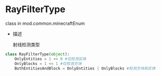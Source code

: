 # RayFilterType

class in mod.common.minecraftEnum

- 描述

    射线检测类型



```python
class RayFilterType(object):
	OnlyEntities = 1 << 0 #仅检测实体
	OnlyBlocks = 1 << 1 #仅检测方块
	BothEntitiesAndBlock = OnlyEntities | OnlyBlocks #检测方块和实体

``` 

